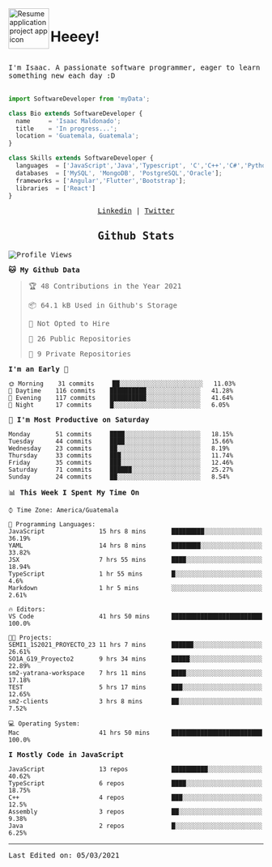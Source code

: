 <img align="left" width="80" height="80" src="https://raw.githubusercontent.com/sidbelbase/sidbelbase/master/wave.gif" alt="Resume application project app icon">

# Heeey!
 
</br>
 
<samp>
I'm Isaac. A passionate software programmer, eager to learn something new each day :D
</samp>
</br></br>



```js
import SoftwareDeveloper from 'myData';

class Bio extends SoftwareDeveloper {
  name     = 'Isaac Maldonado';
  title    = 'In progress...';
  location = 'Guatemala, Guatemala';
}

class Skills extends SoftwareDeveloper {
  languages  = ['JavaScript','Java','Typescript', 'C','C++','C#','Python','Assembly','Dart','Go'];
  databases  = ['MySQL', 'MongoDB', 'PostgreSQL','Oracle'];
  frameworks = ['Angular','Flutter','Bootstrap'];
  libraries  = ['React']
}
```

</p>
<samp>
<p align="center">
<a href="www.linkedin.com/in/isaac-maldonado-4745b2194">Linkedin</a> | <a href="https://twitter.com/Anaklusmos99">Twitter</a>
</p>

<h2 align="center"><samp>Github Stats</samp></h2>

<!--START_SECTION:waka-->
![Profile Views](http://img.shields.io/badge/Profile%20Views-1-blue)

**🐱 My Github Data** 

> 🏆 48 Contributions in the Year 2021
 > 
> 📦 64.1 kB Used in Github's Storage 
 > 
> 🚫 Not Opted to Hire
 > 
> 📜 26 Public Repositories 
 > 
> 🔑 9 Private Repositories  
 > 
**I'm an Early 🐤** 

```text
🌞 Morning    31 commits     ██░░░░░░░░░░░░░░░░░░░░░░░   11.03% 
🌆 Daytime    116 commits    ██████████░░░░░░░░░░░░░░░   41.28% 
🌃 Evening    117 commits    ██████████░░░░░░░░░░░░░░░   41.64% 
🌙 Night      17 commits     █░░░░░░░░░░░░░░░░░░░░░░░░   6.05%

```
📅 **I'm Most Productive on Saturday** 

```text
Monday       51 commits     ████░░░░░░░░░░░░░░░░░░░░░   18.15% 
Tuesday      44 commits     ████░░░░░░░░░░░░░░░░░░░░░   15.66% 
Wednesday    23 commits     ██░░░░░░░░░░░░░░░░░░░░░░░   8.19% 
Thursday     33 commits     ███░░░░░░░░░░░░░░░░░░░░░░   11.74% 
Friday       35 commits     ███░░░░░░░░░░░░░░░░░░░░░░   12.46% 
Saturday     71 commits     ██████░░░░░░░░░░░░░░░░░░░   25.27% 
Sunday       24 commits     ██░░░░░░░░░░░░░░░░░░░░░░░   8.54%

```


📊 **This Week I Spent My Time On** 

```text
⌚︎ Time Zone: America/Guatemala

💬 Programming Languages: 
JavaScript               15 hrs 8 mins       █████████░░░░░░░░░░░░░░░░   36.19% 
YAML                     14 hrs 8 mins       ████████░░░░░░░░░░░░░░░░░   33.82% 
JSX                      7 hrs 55 mins       ████░░░░░░░░░░░░░░░░░░░░░   18.94% 
TypeScript               1 hr 55 mins        █░░░░░░░░░░░░░░░░░░░░░░░░   4.6% 
Markdown                 1 hr 5 mins         ░░░░░░░░░░░░░░░░░░░░░░░░░   2.61%

🔥 Editors: 
VS Code                  41 hrs 50 mins      █████████████████████████   100.0%

🐱‍💻 Projects: 
SEMI1_1S2021_PROYECTO_23 11 hrs 7 mins       ██████░░░░░░░░░░░░░░░░░░░   26.61% 
SO1A_G19_Proyecto2       9 hrs 34 mins       █████░░░░░░░░░░░░░░░░░░░░   22.89% 
sm2-yatrana-workspace    7 hrs 11 mins       ████░░░░░░░░░░░░░░░░░░░░░   17.18% 
TEST                     5 hrs 17 mins       ███░░░░░░░░░░░░░░░░░░░░░░   12.65% 
sm2-clients              3 hrs 8 mins        ██░░░░░░░░░░░░░░░░░░░░░░░   7.52%

💻 Operating System: 
Mac                      41 hrs 50 mins      █████████████████████████   100.0%

```

**I Mostly Code in JavaScript** 

```text
JavaScript               13 repos            ██████████░░░░░░░░░░░░░░░   40.62% 
TypeScript               6 repos             ████░░░░░░░░░░░░░░░░░░░░░   18.75% 
C++                      4 repos             ███░░░░░░░░░░░░░░░░░░░░░░   12.5% 
Assembly                 3 repos             ██░░░░░░░░░░░░░░░░░░░░░░░   9.38% 
Java                     2 repos             █░░░░░░░░░░░░░░░░░░░░░░░░   6.25%

```



<!--END_SECTION:waka-->

------

Last Edited on: 05/03/2021


